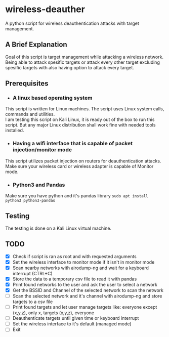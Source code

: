 # wireless-deauther
A python script for wireless deauthentication attacks with target management.

## A Brief Explanation
Goal of this script is target management while attacking a wireless network.
Being able to attack spesific targets or attack every other target excluding spesific targets with also having option to attack every target.

## Prerequisites
- ### A linux based operating system
This script is written for Linux machines. The script uses Linux system calls, commands and utilities.<br>
I am testing this script on Kali Linux, it is ready out of the box to run this script. But any major Linux distribution shall work fine with needed tools installed.

- ### Having a wifi interface that is capable of packet injection/monitor mode
This script utilizes packet injection on routers for deauthentication attacks. Make sure your wireless card or wireless adapter is capable of Monitor mode.

- ### Python3 and Pandas
Make sure you have python and it's pandas library
```sudo apt install python3 python3-pandas```

## Testing
The testing is done on a Kali Linux virtual machine. 
## TODO
- [x] Check if script is ran as root and with requested arguments
- [x] Set the wireless interface to monitor mode if it isn't in monitor mode
- [x] Scan nearby networks with airodump-ng and wait for a keyboard interrupt (CTRL+C)
- [x] Store the data to a temporary csv file to read it with pandas
- [x] Print found networks to the user and ask the user to select a network
- [x] Get the BSSID and Channel of the selected network to scan the network
- [ ] Scan the selected network and it's channel with airodump-ng and store targets to a csv file
- [ ] Print found targets and let user manage targets like: everyone except (x,y,z), only x, targets (x,y,z), everyone
- [ ] Deauthenticate targets until given time or keyboard interrupt
- [ ] Set the wireless interface to it's default (managed mode)
- [ ] Exit
